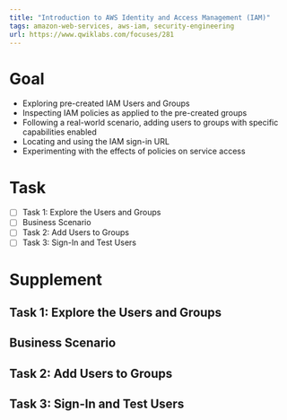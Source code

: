 ```yaml
---
title: "Introduction to AWS Identity and Access Management (IAM)"
tags: amazon-web-services, aws-iam, security-engineering
url: https://www.qwiklabs.com/focuses/281
---
```


# Goal
- Exploring pre-created IAM Users and Groups
- Inspecting IAM policies as applied to the pre-created groups
- Following a real-world scenario, adding users to groups with specific capabilities enabled
- Locating and using the IAM sign-in URL
- Experimenting with the effects of policies on service access

# Task
- [ ] Task 1: Explore the Users and Groups
- [ ] Business Scenario
- [ ] Task 2: Add Users to Groups
- [ ] Task 3: Sign-In and Test Users

# Supplement
## Task 1: Explore the Users and Groups
## Business Scenario
## Task 2: Add Users to Groups
## Task 3: Sign-In and Test Users
